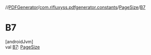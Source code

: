 //[PDFGenerator](../../../index.md)/[com.rifluxyss.pdfgenerator.constants](../index.md)/[PageSize](index.md)/[B7](-b7.md)

# B7

[androidJvm]\
val [B7](-b7.md): [PageSize](index.md)
